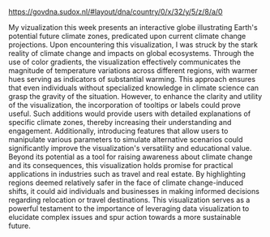 https://govdna.sudox.nl/#layout/dna/country/0/x/32/y/5/z/8/a/0

My vizualization this week presents an interactive globe illustrating Earth's potential future climate zones, predicated upon current climate change projections. Upon encountering this visualization, I was struck by the stark reality of climate change and impacts on global ecosystems. Through the use of color gradients, the visualization effectively communicates the magnitude of temperature variations across different regions, with warmer hues serving as indicators of substantial warming. This approach ensures that even individuals without specialized knowledge in climate science can grasp the gravity of the situation. However, to enhance the clarity and utility of the visualization, the incorporation of tooltips or labels could prove useful. Such additions would provide users with detailed explanations of specific climate zones, thereby increasing their understanding and engagement. Additionally, introducing features that allow users to manipulate various parameters to simulate alternative scenarios could significantly improve the visualization's versatility and educational value. Beyond its potential as a tool for raising awareness about climate change and its consequences, this visualization holds promise for practical applications in industries such as travel and real estate. By highlighting regions deemed relatively safer in the face of climate change-induced shifts, it could aid individuals and businesses in making informed decisions regarding relocation or travel destinations. This visualization serves as a powerful testament to the importance of leveraging data visualization to elucidate complex issues and spur action towards a more sustainable future.

